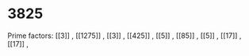 # 3825

Prime factors: [[3]] , [[1275]] , [[3]] , [[425]] , [[5]] , [[85]] , [[5]] , [[17]] , [[17]] , 